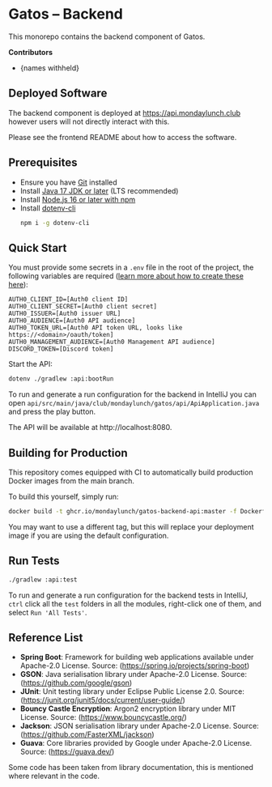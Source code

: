 # Gatos – Backend

This monorepo contains the backend component of Gatos.

**Contributors**

-   {names withheld}

## Deployed Software

The backend component is deployed at https://api.mondaylunch.club however users will not directly interact with this.

Please see the frontend README about how to access the software.

## Prerequisites

-   Ensure you have [Git](https://git-scm.com/) installed
-   Install [Java 17 JDK or later](https://adoptium.net/en-GB/) (LTS recommended)
-   Install [Node.js 16 or later with npm](https://nodejs.org/en/)
-   Install [dotenv-cli](https://www.npmjs.com/package/dotenv-cli)
    ```bash
    npm i -g dotenv-cli
    ```

## Quick Start

You must provide some secrets in a `.env` file in the root of the project, the following variables are required ([learn more about how to create these here](https://docs.mondaylunch.club/deployment)):

```dotenv
AUTH0_CLIENT_ID=[Auth0 client ID]
AUTH0_CLIENT_SECRET=[Auth0 client secret]
AUTH0_ISSUER=[Auth0 issuer URL]
AUTH0_AUDIENCE=[Auth0 API audience]
AUTH0_TOKEN_URL=[Auth0 API token URL, looks like https://<domain>/oauth/token]
AUTH0_MANAGEMENT_AUDIENCE=[Auth0 Management API audience]
DISCORD_TOKEN=[Discord token]
```

Start the API:

```bash
dotenv ./gradlew :api:bootRun
```

To run and generate a run configuration for the backend in IntelliJ you can open `api/src/main/java/club/mondaylunch/gatos/api/ApiApplication.java` and press the play button.

The API will be available at http://localhost:8080.

## Building for Production

This repository comes equipped with CI to automatically build production Docker images from the main branch.

To build this yourself, simply run:

```bash
docker build -t ghcr.io/mondaylunch/gatos-backend-api:master -f Dockerfile.api .
```

You may want to use a different tag, but this will replace your deployment image if you are using the default configuration.

## Run Tests

```bash
./gradlew :api:test
```

To run and generate a run configuration for the backend tests in IntelliJ, `ctrl` click all the `test` folders in all the modules, right-click one of them, and select `Run 'All Tests'`.

## Reference List

-   **Spring Boot**: Framework for building web applications available under Apache-2.0 License. Source: (https://spring.io/projects/spring-boot)
-   **GSON**: Java serialisation library under Apache-2.0 License. Source: (https://github.com/google/gson)
-   **JUnit**: Unit testing library under Eclipse Public License 2.0. Source: (https://junit.org/junit5/docs/current/user-guide/)
-   **Bouncy Castle Encryption**: Argon2 encryption library under MIT License. Source: (https://www.bouncycastle.org/)
-   **Jackson**: JSON serialisation library under Apache-2.0 License. Source: (https://github.com/FasterXML/jackson)
-   **Guava**: Core libraries provided by Google under Apache-2.0 License. Source: (https://guava.dev/)

Some code has been taken from library documentation, this is mentioned where relevant in the code.
